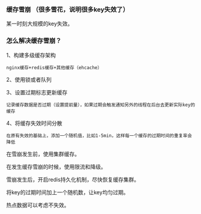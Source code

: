 ### 缓存雪崩 （很多雪花，说明很多key失效了）

某一时刻大规模的key失效。

### 怎么解决缓存雪崩？

1、构建多级缓存架构

    nginx缓存+redis缓存+其他缓存（ehcache）

2、使用锁或者队列

3、设置过期标志更新缓存

    记录缓存数据是否过期（设置提前量），如果过期会触发通知另外的线程在后台去更新实际key的缓存

4、将缓存失效时间分散

    在原有失效的基础上，添加一个随机值，比如1-5min，这样每一个缓存的过期时间的重复率会降低

在雪崩发生前，使用集群缓存。

在发生缓存雪崩的时候，使用限流和降级。
    
雪崩发生后，开启redis持久化机制，尽快恢复缓存集群。 
    
将key的过期时间加上一个随机数，让key均匀过期。

热点数据可以考虑不失效。